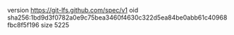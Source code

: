 version https://git-lfs.github.com/spec/v1
oid sha256:1bd9d3f0782a0e9c75bea3460f4630c322d5ea84be0abb61c40968fbc8f5f196
size 5225
